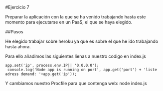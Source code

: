 #Ejercicio 7

Preparar la aplicación con la que se ha venido trabajando hasta este momento para ejecutarse en un PaaS, el que se haya elegido.

##Pasos

He elegido trabajar sobre heroku ya que es sobre el que he ido trabajando hasta ahora.

Para ello añadimos las siguientes lienas a nuestro codigo en index.js

    app.set('ip', process.env.IP|| '0.0.0.0');
     console.log('Node app is running on port', app.get('port') + 'liste adress demand: '+app.get('ip'));
     
Y cambiamos nuestro Procfile para que contenga
    web: node index.js